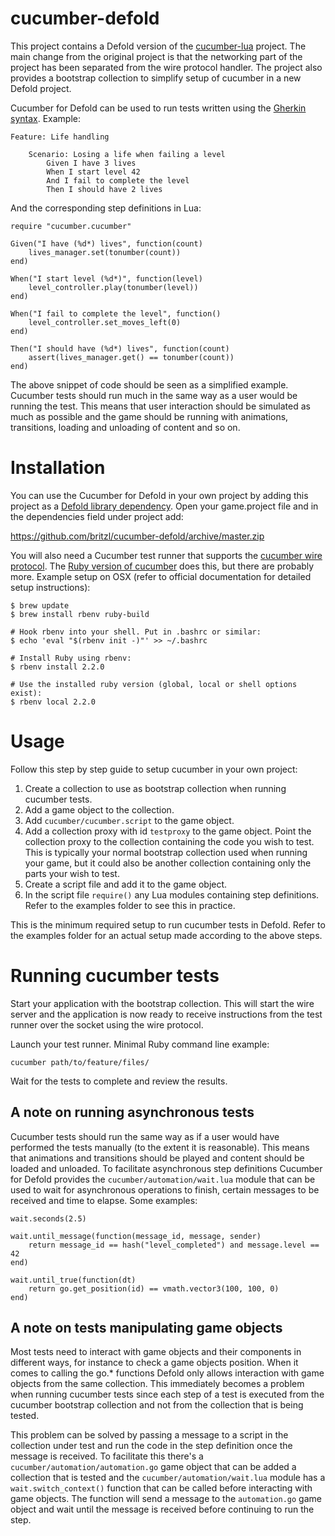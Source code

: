 # cucumber-defold
This project contains a Defold version of the [cucumber-lua](https://github.com/cucumber/cucumber-lua) project. The main change from the original project is that the networking part of the project has been separated from the wire protocol handler. The project also provides a bootstrap collection to simplify setup of cucumber in a new Defold project.

Cucumber for Defold can be used to run tests written using the [Gherkin syntax](https://github.com/cucumber/cucumber/wiki/Gherkin). Example:

	Feature: Life handling

		Scenario: Losing a life when failing a level
			Given I have 3 lives
			When I start level 42
			And I fail to complete the level
			Then I should have 2 lives

And the corresponding step definitions in Lua:

	require "cucumber.cucumber"

	Given("I have (%d*) lives", function(count)
		lives_manager.set(tonumber(count))
	end)

	When("I start level (%d*)", function(level)
		level_controller.play(tonumber(level))
	end)

	When("I fail to complete the level", function()
		level_controller.set_moves_left(0)
	end)

	Then("I should have (%d*) lives", function(count)
		assert(lives_manager.get() == tonumber(count))
	end)

The above snippet of code should be seen as a simplified example. Cucumber tests should run much in the same way as a user would be running the test. This means that user interaction should be simulated as much as possible and the game should be running with animations, transitions, loading and unloading of content and so on.

# Installation
You can use the Cucumber for Defold in your own project by adding this project as a [Defold library dependency](http://www.defold.com/manuals/libraries/). Open your game.project file and in the dependencies field under project add:

https://github.com/britzl/cucumber-defold/archive/master.zip

You will also need a Cucumber test runner that supports the [cucumber wire protocol](https://github.com/cucumber/cucumber/wiki/Wire-Protocol). The [Ruby version of cucumber](https://github.com/cucumber/cucumber-ruby) does this, but there are probably more. Example setup on OSX (refer to official documentation for detailed setup instructions):

	$ brew update
	$ brew install rbenv ruby-build

	# Hook rbenv into your shell. Put in .bashrc or similar:
	$ echo 'eval "$(rbenv init -)"' >> ~/.bashrc

	# Install Ruby using rbenv:
	$ rbenv install 2.2.0

	# Use the installed ruby version (global, local or shell options exist):
	$ rbenv local 2.2.0

# Usage
Follow this step by step guide to setup cucumber in your own project:

1. Create a collection to use as bootstrap collection when running cucumber tests.
2. Add a game object to the collection.
3. Add ```cucumber/cucumber.script``` to the game object.
4. Add a collection proxy with id ```testproxy``` to the game object. Point the collection proxy to the collection containing the code you wish to test. This is typically your normal bootstrap collection used when running your game, but it could also be another collection containing only the parts your wish to test.
5. Create a script file and add it to the game object.
6. In the script file ```require()``` any Lua modules containing step definitions. Refer to the examples folder to see this in practice.

This is the minimum required setup to run cucumber tests in Defold. Refer to the examples folder for an actual setup made according to the above steps.

# Running cucumber tests
Start your application with the bootstrap collection. This will start the wire server and the application is now ready to receive instructions from the test runner over the socket using the wire protocol.

Launch your test runner. Minimal Ruby command line example:

	cucumber path/to/feature/files/

Wait for the tests to complete and review the results.

## A note on running asynchronous tests
Cucumber tests should run the same way as if a user would have performed the tests manually (to the extent it is reasonable). This means that animations and transitions should be played and content should be loaded and unloaded. To facilitate asynchronous step definitions Cucumber for Defold provides the ```cucumber/automation/wait.lua``` module that can be used to wait for asynchronous operations to finish, certain messages to be received and time to elapse. Some examples:

	wait.seconds(2.5)

	wait.until_message(function(message_id, message, sender)
		return message_id == hash("level_completed") and message.level == 42
	end)

	wait.until_true(function(dt)
		return go.get_position(id) == vmath.vector3(100, 100, 0)
	end)

## A note on tests manipulating game objects
Most tests need to interact with game objects and their components in different ways, for instance to check a game objects position. When it comes to calling the go.* functions Defold only allows interaction with game objects from the same collection. This immediately becomes a problem when running cucumber tests since each step of a test is executed from the cucumber bootstrap collection and not from the collection that is being tested.

This problem can be solved by passing a message to a script in the collection under test and run the code in the step definition once the message is received. To facilitate this there's a ```cucumber/automation/automation.go``` game object that can be added a collection that is tested and the ```cucumber/automation/wait.lua``` module has a ```wait.switch_context()``` function that can be called before interacting with game objects. The function will send a message to the ```automation.go``` game object and wait until the message is received before continuing to run the step.
